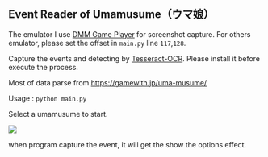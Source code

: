 ## Event Reader of Umamusume（ウマ娘）

The emulator I use [DMM Game Player](https://games.dmm.com/zh-CHT/) for screenshot capture. For others emulator, please set the offset in `main.py` line `117`,`128`.

Capture the events and detecting by [Tesseract-OCR]([Tesseract-OCR](https://github.com/UB-Mannheim/tesseract/wiki)). Please install it before execute the process.

Most of data parse from https://gamewith.jp/uma-musume/

Usage : `python main.py`

Select a umamusume to start. 

![]("display/1.png")

when program capture the event, it will get the show the options effect.
